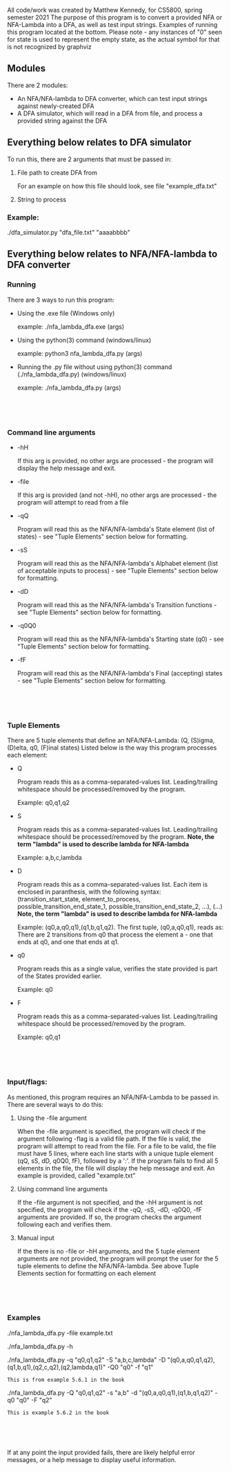 All code/work was created by Matthew Kennedy, for CS5800, spring semester 2021
The purpose of this program is to convert a provided NFA or NFA-Lambda into a DFA, as well as test input strings.
Examples of running this program located at the bottom.
Please note - any instances of "0" seen for state is used to represent the empty state, as the actual symbol for that is not recognized by graphviz


## Modules
There are 2 modules:
* An NFA/NFA-lambda to DFA converter, which can test input strings against newly-created DFA
* A DFA simulator, which will read in a DFA from file, and process a provided string against the DFA

## Everything below relates to DFA simulator
To run this, there are 2 arguments that must be passed in:
1. File path to create DFA from

	For an example on how this file should look, see file "example_dfa.txt"
3. String to process

### Example:
./dfa_simulator.py "dfa_file.txt" "aaaabbbb"


## Everything below relates to NFA/NFA-lambda to DFA converter
### Running
There are 3 ways to run this program:
* Using the .exe file (Windows only)
	
	example: ./nfa_lambda_dfa.exe (args)
	
* Using the python(3) command (windows/linux)

	example: python3 nfa_lambda_dfa.py (args)
	
* Running the .py file without using python(3) command (./nfa_lambda_dfa.py) (windows/linux)

	example: ./nfa_lambda_dfa.py (args)
	
<p>&nbsp;</p>
<p>&nbsp;</p>

### Command line arguments
* -hH

	If this arg is provided, no other args are processed - the program will display the help message and exit.
* -file
 
	If this arg is provided (and not -hH), no other args are processed - the program will attempt to read from a file
* -qQ
 
	Program will read this as the NFA/NFA-lambda's State element (list of states) - see "Tuple Elements" section below for formatting.
* -sS
 
	Program will read this as the NFA/NFA-lambda's Alphabet element (list of acceptable inputs to process) - see "Tuple Elements" section below for formatting.
* -dD
 
	Program will read this as the NFA/NFA-lambda's Transition functions - see "Tuple Elements" section below for formatting.
* -q0Q0
 
	Program will read this as the NFA/NFA-lambda's Starting state (q0) - see "Tuple Elements" section below for formatting.
* -fF

	Program will read this as the NFA/NFA-lambda's Final (accepting) states - see "Tuple Elements" section below for formatting.

<p>&nbsp;</p>
<p>&nbsp;</p>

### Tuple Elements
There are 5 tuple elements that define an NFA/NFA-Lambda: (Q, (S)igma, (D)elta, q0, (F)inal states)
Listed below is the way this program processes each element:
* Q

	Program reads this as a comma-separated-values list. Leading/trailing whitespace should be processed/removed by the program.
	
	Example: q0,q1,q2
* S

	Program reads this as a comma-separated-values list. Leading/trailing whitespace should be processed/removed by the program.
	**Note, the term "lambda" is used to describe lambda for NFA-lambda**
	
	Example: a,b,c,lambda
	
* D

	Program reads this as a comma-separated-values list. Each item is enclosed in paranthesis, with the following syntax: (transition_start_state, element_to_process, possible_transition_end_state_1, possible_transition_end_state_2, ...), (...)
	**Note, the term "lambda" is used to describe lambda for NFA-lambda**
	
	Example: (q0,a,q0,q1),(q1,b,q1,q2). The first tuple, (q0,a,q0,q1), reads as: There are 2 transitions from q0 that process the element a - one that ends at q0, and one that ends at q1.
	
* q0

	Program reads this as a single value, verifies the state provided is part of the States provided earlier.
	
	Example: q0
	
* F

	Program reads this as a comma-separated-values list. Leading/trailing whitespace should be processed/removed by the program.
	
	Example: q0,q1

<p>&nbsp;</p>
<p>&nbsp;</p>

### Input/flags:
As mentioned, this program requires an NFA/NFA-Lambda to be passed in. There are several ways to do this:
1. Using the -file argument

	When the -file argument is specified, the program will check if the argument following -flag is a valid file path.
	If the file is valid, the program will attempt to read from the file. For a file to be valid, the file must have 5 lines, where each line starts with a unique tuple element (qQ, sS, dD, q0Q0, fF), followed by a ':'.
	If the program fails to find all 5 elements in the file, the file will display the help message and exit.
	An example is provided, called "example.txt"
2. Using command line arguments

	If the -file argument is not specified, and the -hH argument is not specified, the program will check if the -qQ, -sS, -dD, -q0Q0, -fF arguments are provided. If so, the program checks the argument following each and verifies them.
3. Manual input

	If the there is no -file or -hH arguments, and the 5 tuple element arguments are not provided, the program will prompt the user for the 5 tuple elements to define the NFA/NFA-lambda. See above Tuple Elements section for formatting on each element

<p>&nbsp;</p>
<p>&nbsp;</p>

### Examples
./nfa_lambda_dfa.py -file example.txt

./nfa_lambda_dfa.py -h

./nfa_lambda_dfa.py -q "q0,q1,q2" -S "a,b,c,lambda" -D "(q0,a,q0,q1,q2),(q1,b,q1),(q2,c,q2),(q2,lambda,q1)" -Q0 "q0" -f "q1"

	This is from example 5.6.1 in the book
	
./nfa_lambda_dfa.py -Q "q0,q1,q2" -s "a,b" -d "(q0,a,q0,q1),(q1,b,q1,q2)" -q0 "q0" -F "q2"

	This is example 5.6.2 in the book

<p>&nbsp;</p>
<p>&nbsp;</p>

If at any point the input provided fails, there are likely helpful error messages, or a help message to display useful information.
	

